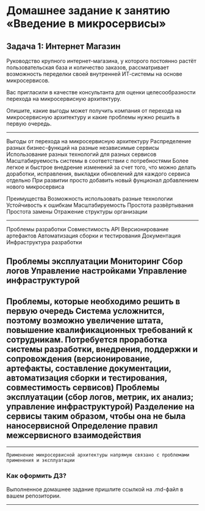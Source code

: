 # Домашнее задание к занятию «Введение в микросервисы»

## Задача 1: Интернет Магазин

Руководство крупного интернет-магазина, у которого постоянно растёт пользовательская база и количество заказов, рассматривает возможность переделки своей внутренней   ИТ-системы на основе микросервисов. 

Вас пригласили в качестве консультанта для оценки целесообразности перехода на микросервисную архитектуру. 

Опишите, какие выгоды может получить компания от перехода на микросервисную архитектуру и какие проблемы нужно решить в первую очередь.

---
Выгоды от перехода на микросервисную архитектуру
Распределение разных бизнес-функций на разные независимые сервисы
Использование разных технологий для разных сервисов
Масштабируемость системы в соответствии с потребностями
Более легкое и быстрое внедрение изменений за счет того, что можно делать доработки, исправления, выкладки обновлений для каждого сервиса отдельно
При развитии просто добавить новый фунционал добавлением нового микросервиса

Преимущества
Возможность использовать разные технологии
Устойчивость к ошибкам
Масштабируемость
Простота развёртывания
Простота замены
Отражение структуры организации



---
Проблемы разработки
Совместимость API
Версионирование артефактов
Автоматизация сборки и тестирования
Документация
Инфраструктура разработки

Проблемы эксплуатации
Мониторинг
Сбор логов
Управление настройками
Управление инфраструктурой
---


Проблемы, которые необходимо решить в первую очередь
Система усложнится, поэтому возможно увеличение штата, повышение квалификационных требований к сотрудникам.
Потребуется проработка системы разработки, внедрения, поддержки и сопровождения (версионирование, артефакты, составление документации, автоматизация сборки и тестирования, совместимость сервисов)
Проблемы эксплуатации (сбор логов, метрик, их анализ; управление инфраструктурой)
Разделение на сервисы таким образом, чтобы она не была наносервисной
Определение правил межсервисного взаимодействия
---
---
```
Применение микросервисной архитектуры напрямую связано с проблемами применения и эксплуатации
```


### Как оформить ДЗ?

Выполненное домашнее задание пришлите ссылкой на .md-файл в вашем репозитории.

---
